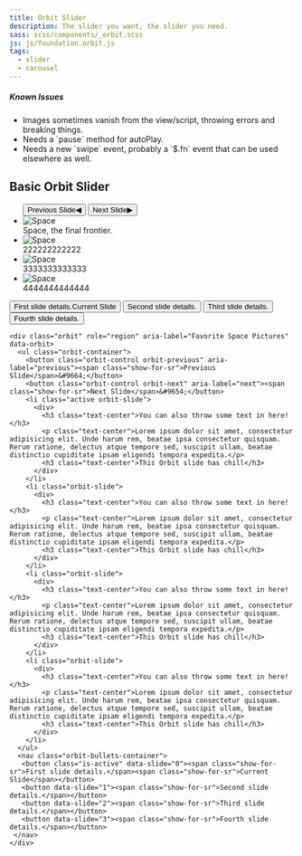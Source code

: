 ```yaml
---
title: Orbit Slider
description: The slider you want, the slider you need.
sass: scss/components/_orbit.scss
js: js/foundation.orbit.js
tags:
  - slider
  - carousel
---
```



<div class="alert callout">
  <h5>Known Issues</h5>
  <ul>
    <li>Images sometimes vanish from the view/script, throwing errors and breaking things.</li>
    <li>Needs a `pause` method for autoPlay.</li>
    <li>Needs a new `swipe` event, probably a `$.fn` event that can be used elsewhere as well.</li>
 </ul>
</div>


## Basic Orbit Slider

<!-- ``` -->
<div class="orbit" role="region" aria-label="Favorite Nicolas Cage Pictures" data-orbit>
<!-- <div class="orbit-container" style='z-index: 5;'>
  <ul> -->
  <ul class="orbit-container">
    <button class="orbit-control orbit-previous" aria-label="previous"><span class="show-for-sr">Previous Slide</span>&#9664;</button>
    <button class="orbit-control orbit-next" aria-label="next"><span class="show-for-sr">Next Slide</span>&#9654;</button>
    <li class="active orbit-slide">
      <img class="orbit-image" src="/assets/img/interchange/small.jpg" alt="Space">
      <figcaption class="orbit-caption">Space, the final frontier.</figcaption>
    </li>
    <li class="orbit-slide">
      <img class="orbit-image" src="http://placekitten.com/g/500/300" alt="Space">
      <figcaption class="orbit-caption">222222222222</figcaption>
    </li>
    <li class="orbit-slide">
      <img class="orbit-image" src="http://placekitten.com/g/600/300" alt="Space">
      <figcaption class="orbit-caption">3333333333333</figcaption>
    </li>
    <li class="orbit-slide">
      <img class="orbit-image" src="http://placekitten.com/g/700/300" alt="Space">
      <figcaption class="orbit-caption">4444444444444</figcaption>
    </li>
  </ul>
<!-- </div> -->

  <nav class="orbit-bullets-container">
   <button class="is-active" data-slide="0"><span class="show-for-sr">First slide details.</span><span class="show-for-sr">Current Slide</span></button>
   <button data-slide="1"><span class="show-for-sr">Second slide details.</span></button>
   <button data-slide="2"><span class="show-for-sr">Third slide details.</span></button>
   <button data-slide="3"><span class="show-for-sr">Fourth slide details.</span></button>
 </nav>
</div>
<!-- ``` -->

```html_example
<div class="orbit" role="region" aria-label="Favorite Space Pictures" data-orbit>
  <ul class="orbit-container">
    <button class="orbit-control orbit-previous" aria-label="previous"><span class="show-for-sr">Previous Slide</span>&#9664;</button>
    <button class="orbit-control orbit-next" aria-label="next"><span class="show-for-sr">Next Slide</span>&#9654;</button>
    <li class="active orbit-slide">
      <div>
        <h3 class="text-center">You can also throw some text in here!</h3>
        <p class="text-center">Lorem ipsum dolor sit amet, consectetur adipisicing elit. Unde harum rem, beatae ipsa consectetur quisquam. Rerum ratione, delectus atque tempore sed, suscipit ullam, beatae distinctio cupiditate ipsam eligendi tempora expedita.</p>
        <h3 class="text-center">This Orbit slide has chill</h3>
      </div>
    </li>
    <li class="orbit-slide">
      <div>
        <h3 class="text-center">You can also throw some text in here!</h3>
        <p class="text-center">Lorem ipsum dolor sit amet, consectetur adipisicing elit. Unde harum rem, beatae ipsa consectetur quisquam. Rerum ratione, delectus atque tempore sed, suscipit ullam, beatae distinctio cupiditate ipsam eligendi tempora expedita.</p>
        <h3 class="text-center">This Orbit slide has chill</h3>
      </div>
    </li>
    <li class="orbit-slide">
      <div>
        <h3 class="text-center">You can also throw some text in here!</h3>
        <p class="text-center">Lorem ipsum dolor sit amet, consectetur adipisicing elit. Unde harum rem, beatae ipsa consectetur quisquam. Rerum ratione, delectus atque tempore sed, suscipit ullam, beatae distinctio cupiditate ipsam eligendi tempora expedita.</p>
        <h3 class="text-center">This Orbit slide has chill</h3>
      </div>
    </li>
    <li class="orbit-slide">
      <div>
        <h3 class="text-center">You can also throw some text in here!</h3>
        <p class="text-center">Lorem ipsum dolor sit amet, consectetur adipisicing elit. Unde harum rem, beatae ipsa consectetur quisquam. Rerum ratione, delectus atque tempore sed, suscipit ullam, beatae distinctio cupiditate ipsam eligendi tempora expedita.</p>
        <h3 class="text-center">This Orbit slide has chill</h3>
      </div>
    </li>
  </ul>
  <nav class="orbit-bullets-container">
   <button class="is-active" data-slide="0"><span class="show-for-sr">First slide details.</span><span class="show-for-sr">Current Slide</span></button>
   <button data-slide="1"><span class="show-for-sr">Second slide details.</span></button>
   <button data-slide="2"><span class="show-for-sr">Third slide details.</span></button>
   <button data-slide="3"><span class="show-for-sr">Fourth slide details.</span></button>
 </nav>
</div>
```

